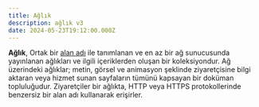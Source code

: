 ```yaml
---
title: Ağlık
description: ağlık v3
date: 2024-05-23T19:12:00.000Z
---
```

**Ağlık**, Ortak bir [alan adı](yazilim/ağlık) ile tanımlanan ve en az bir ağ sunucusunda yayınlanan ağlıkları ve ilgili içeriklerden oluşan bir koleksiyondur. Ağ üzerindeki ağlıklar; metin, görsel ve animasyon şeklinde ziyaretçisine bilgi aktaran veya hizmet sunan sayfaların tümünü kapsayan bir doküman topluluğudur. Ziyaretçiler bir ağlıkta, HTTP veya HTTPS protokollerinde benzersiz bir alan adı kullanarak erişirler.
